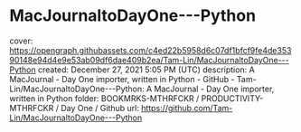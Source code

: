 # MacJournaltoDayOne---Python

cover: https://opengraph.githubassets.com/c4ed22b5958d6c07df1bfcf9fe4de35390148e94d4e9e53ab09df6dae409b2ea/Tam-Lin/MacJournaltoDayOne---Python
created: December 27, 2021 5:05 PM (UTC)
description: A MacJournal - Day One importer, written in Python - GitHub - Tam-Lin/MacJournaltoDayOne---Python: A MacJournal - Day One importer, written in Python
folder: BOOKMRKS-MTHRFCKR / PRODUCTIVITY-MTHRFCKR / Day One / Github
url: https://github.com/Tam-Lin/MacJournaltoDayOne---Python